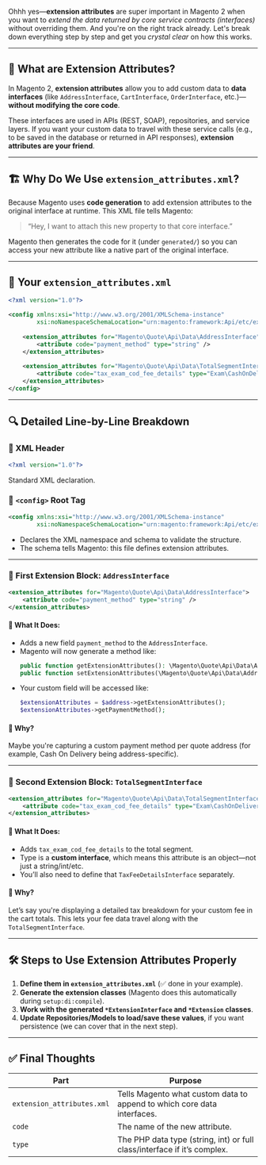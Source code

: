 Ohhh yes—**extension attributes** are super important in Magento 2 when you want to *extend the data returned by core service contracts (interfaces)* without overriding them. And you're on the right track already. Let's break down everything step by step and get you *crystal clear* on how this works.

---

## 📘 What are Extension Attributes?

In Magento 2, **extension attributes** allow you to add custom data to **data interfaces** (like `AddressInterface`, `CartInterface`, `OrderInterface`, etc.)—**without modifying the core code**.

These interfaces are used in APIs (REST, SOAP), repositories, and service layers. If you want your custom data to travel with these service calls (e.g., to be saved in the database or returned in API responses), **extension attributes are your friend**.

---

## 🏗️ Why Do We Use `extension_attributes.xml`?

Because Magento uses **code generation** to add extension attributes to the original interface at runtime. This XML file tells Magento:

> “Hey, I want to attach this new property to that core interface.”

Magento then generates the code for it (under `generated/`) so you can access your new attribute like a native part of the original interface.

---

## 🧾 Your `extension_attributes.xml`

```xml
<?xml version="1.0"?>

<config xmlns:xsi="http://www.w3.org/2001/XMLSchema-instance"
        xsi:noNamespaceSchemaLocation="urn:magento:framework:Api/etc/extension_attributes.xsd">
    
    <extension_attributes for="Magento\Quote\Api\Data\AddressInterface">
        <attribute code="payment_method" type="string" />
    </extension_attributes>
    
    <extension_attributes for="Magento\Quote\Api\Data\TotalSegmentInterface">
        <attribute code="tax_exam_cod_fee_details" type="Exam\CashOnDelivery\Api\TaxFeeDetailsInterface" />
    </extension_attributes>
</config>
```

---

## 🔍 Detailed Line-by-Line Breakdown

### 🧱 XML Header
```xml
<?xml version="1.0"?>
```
Standard XML declaration.

### 🧱 `<config>` Root Tag
```xml
<config xmlns:xsi="http://www.w3.org/2001/XMLSchema-instance"
        xsi:noNamespaceSchemaLocation="urn:magento:framework:Api/etc/extension_attributes.xsd">
```

- Declares the XML namespace and schema to validate the structure.
- The schema tells Magento: this file defines extension attributes.

---

### 🧩 First Extension Block: `AddressInterface`

```xml
<extension_attributes for="Magento\Quote\Api\Data\AddressInterface">
    <attribute code="payment_method" type="string" />
</extension_attributes>
```

#### 🔎 What It Does:

- Adds a new field `payment_method` to the `AddressInterface`.
- Magento will now generate a method like:
  ```php
  public function getExtensionAttributes(): \Magento\Quote\Api\Data\AddressExtensionInterface
  public function setExtensionAttributes(\Magento\Quote\Api\Data\AddressExtensionInterface $extensionAttributes)
  ```
- Your custom field will be accessed like:
  ```php
  $extensionAttributes = $address->getExtensionAttributes();
  $extensionAttributes->getPaymentMethod();
  ```

#### 🧠 Why?
Maybe you're capturing a custom payment method per quote address (for example, Cash On Delivery being address-specific).

---

### 🧩 Second Extension Block: `TotalSegmentInterface`

```xml
<extension_attributes for="Magento\Quote\Api\Data\TotalSegmentInterface">
    <attribute code="tax_exam_cod_fee_details" type="Exam\CashOnDelivery\Api\TaxFeeDetailsInterface" />
</extension_attributes>
```

#### 🔎 What It Does:

- Adds `tax_exam_cod_fee_details` to the total segment.
- Type is a **custom interface**, which means this attribute is an object—not just a string/int/etc.
- You’ll also need to define that `TaxFeeDetailsInterface` separately.

#### 🧠 Why?
Let’s say you're displaying a detailed tax breakdown for your custom fee in the cart totals. This lets your fee data travel along with the `TotalSegmentInterface`.

---

## 🛠️ Steps to Use Extension Attributes Properly

1. **Define them in `extension_attributes.xml`** (✅ done in your example).
2. **Generate the extension classes** (Magento does this automatically during `setup:di:compile`).
3. **Work with the generated `*ExtensionInterface` and `*Extension` classes**.
4. **Update Repositories/Models to load/save these values**, if you want persistence (we can cover that in the next step).

---

## ✅ Final Thoughts

| Part                       | Purpose                                                                  |
| -------------------------- | ------------------------------------------------------------------------ |
| `extension_attributes.xml` | Tells Magento what custom data to append to which core data interfaces.  |
| `code`                     | The name of the new attribute.                                           |
| `type`                     | The PHP data type (string, int) or full class/interface if it’s complex. |
